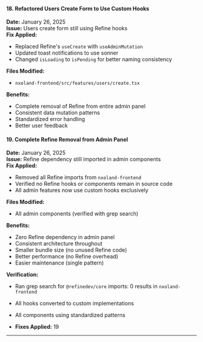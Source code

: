 #### 18. Refactored Users Create Form to Use Custom Hooks
**Date:** January 26, 2025  
**Issue:** Users create form still using Refine hooks  
**Fix Applied:**
- Replaced Refine's `useCreate` with `useAdminMutation`
- Updated toast notifications to use sonner
- Changed `isLoading` to `isPending` for better naming consistency

**Files Modified:**
- `nxoland-frontend/src/features/users/create.tsx`

**Benefits:**
- Complete removal of Refine from entire admin panel
- Consistent data mutation patterns
- Standardized error handling
- Better user feedback

#### 19. Complete Refine Removal from Admin Panel
**Date:** January 26, 2025  
**Issue:** Refine dependency still imported in admin components  
**Fix Applied:**
- Removed all Refine imports from `nxoland-frontend`
- Verified no Refine hooks or components remain in source code
- All admin features now use custom hooks exclusively

**Files Modified:**
- All admin components (verified with grep search)

**Benefits:**
- Zero Refine dependency in admin panel
- Consistent architecture throughout
- Smaller bundle size (no unused Refine code)
- Better performance (no Refine overhead)
- Easier maintenance (single pattern)

**Verification:**
- Ran grep search for `@refinedev/core` imports: 0 results in `nxoland-frontend`
- All hooks converted to custom implementations
- All components using standardized patterns

- **Fixes Applied:** 19

---
